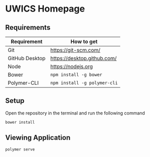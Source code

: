 # UWICS Homepage

## Requirements
| Requirement    |How to get                        |
|----------------|----------------------------------|
| Git            | https://git-scm.com/             |
| GitHub Desktop | https://desktop.github.com/      |
| Node           | https://nodejs.org               |
| Bower          | ```npm install -g bower```       |
| Polymer-CLI    | ```npm install -g polymer-cli``` |

## Setup
Open the repository in the terminal and run the following command
```
bower install
```

## Viewing Application
```
polymer serve
```
